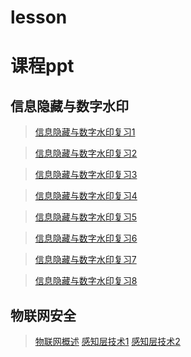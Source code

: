 # lesson
# 课程ppt


## 信息隐藏与数字水印

>[信息隐藏与数字水印复习1](https://github.com/Tealalal/lesson/blob/main/%E4%BF%A1%E6%81%AF%E9%9A%90%E8%97%8F%E4%B8%8E%E6%95%B0%E5%AD%97%E6%B0%B4%E5%8D%B0/%E5%A4%8D%E4%B9%A0/1.py)

>[信息隐藏与数字水印复习2](https://github.com/Tealalal/lesson/blob/main/%E4%BF%A1%E6%81%AF%E9%9A%90%E8%97%8F%E4%B8%8E%E6%95%B0%E5%AD%97%E6%B0%B4%E5%8D%B0/%E5%A4%8D%E4%B9%A0/2.py)

>[信息隐藏与数字水印复习3](https://github.com/Tealalal/lesson/blob/main/%E4%BF%A1%E6%81%AF%E9%9A%90%E8%97%8F%E4%B8%8E%E6%95%B0%E5%AD%97%E6%B0%B4%E5%8D%B0/%E5%A4%8D%E4%B9%A0/3.py)

>[信息隐藏与数字水印复习4](https://github.com/Tealalal/lesson/blob/main/%E4%BF%A1%E6%81%AF%E9%9A%90%E8%97%8F%E4%B8%8E%E6%95%B0%E5%AD%97%E6%B0%B4%E5%8D%B0/%E5%A4%8D%E4%B9%A0/4.py)

>[信息隐藏与数字水印复习5](https://github.com/Tealalal/lesson/blob/main/%E4%BF%A1%E6%81%AF%E9%9A%90%E8%97%8F%E4%B8%8E%E6%95%B0%E5%AD%97%E6%B0%B4%E5%8D%B0/%E5%A4%8D%E4%B9%A0/5.py)

>[信息隐藏与数字水印复习6](https://github.com/Tealalal/lesson/blob/main/%E4%BF%A1%E6%81%AF%E9%9A%90%E8%97%8F%E4%B8%8E%E6%95%B0%E5%AD%97%E6%B0%B4%E5%8D%B0/%E5%A4%8D%E4%B9%A0/6.py)

>[信息隐藏与数字水印复习7](https://github.com/Tealalal/lesson/blob/main/%E4%BF%A1%E6%81%AF%E9%9A%90%E8%97%8F%E4%B8%8E%E6%95%B0%E5%AD%97%E6%B0%B4%E5%8D%B0/%E5%A4%8D%E4%B9%A0/7.py)

>[信息隐藏与数字水印复习8](https://github.com/Tealalal/lesson/blob/main/%E4%BF%A1%E6%81%AF%E9%9A%90%E8%97%8F%E4%B8%8E%E6%95%B0%E5%AD%97%E6%B0%B4%E5%8D%B0/%E5%A4%8D%E4%B9%A0/8.py)

## 物联网安全
>[物联网概述](https://github.com/Tealalal/lesson/blob/main/%E7%89%A9%E8%81%94%E7%BD%91%E5%AE%89%E5%85%A8/%E7%AC%AC1%E7%AB%A0%20%E7%89%A9%E8%81%94%E7%BD%91%E6%A6%82%E8%BF%B0.md)
>[感知层技术1]()
>[感知层技术2]()
